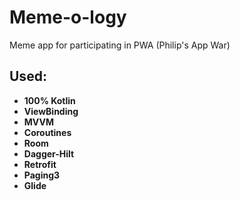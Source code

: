 # Meme-o-logy
Meme app for participating in PWA (Philip's App War)

## Used:
- **100% Kotlin**
- **ViewBinding**
- **MVVM**
- **Coroutines**
- **Room**
- **Dagger-Hilt**
- **Retrofit**
- **Paging3**
- **Glide**
